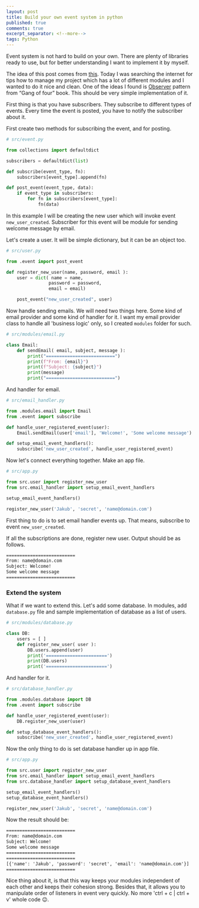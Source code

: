 ```yaml
---
layout: post
title: Build your own event system in python
published: true
comments: true
excerpt_separator: <!--more-->
tags: Python
---
```


Event system is not hard to build on your own. There are plenty of libraries ready to use, but for better understanding I want to implement it by myself.

<!--more-->

The idea of this post comes from [this](video). Today I was searching the internet for tips how to manage my project which has a lot of different modules and I wanted to do it nice and clean. One of the ideas I found is [Observer](https://en.wikipedia.org/wiki/Observer_pattern) pattern from “Gang of four” book. This should be very simple implementation of it.

First thing is that you have subscribers. They subscribe to different types of events. Every time the event is posted, you have to notify the subscriber about it.

First create two methods for subscribing the event, and for posting.

```python
# src/event.py

from collections import defaultdict

subscribers = defaultdict(list)

def subscribe(event_type, fn):
    subscribers[event_type].append(fn)

def post_event(event_type, data):
    if event_type in subscribers:
        for fn in subscribers[event_type]:
            fn(data)
```

In this example I will be creating the new user which will invoke event `new_user_created`. Subscriber for this event will be module for sending welcome message by email.

Let's create a user. It will be simple dictionary, but it can be an object too.

```python
# src/user.py

from .event import post_event

def register_new_user(name, password, email ):
    user = dict( name = name,
                password = password,
                email = email)

    post_event("new_user_created", user)

```

Now handle sending emails. We will need two things here. Some kind of email provider and some kind of handler for it. I want my email provider class to handle all 'business logic' only, so I created `modules` folder for such.

```python
# src/modules/email.py

class Email:
    def sendEmail( email, subject, message ):
        print("==========================")
        print(f"From: {email}")
        print(f"Subject: {subject}")
        print(message)
        print("==========================")
```

And handler for email.

```python
# src/email_handler.py

from .modules.email import Email
from .event import subscribe

def handle_user_registered_event(user):
    Email.sendEmail(user['email'], 'Welcome!', 'Some welcome message')

def setup_email_event_handlers():
    subscribe('new_user_created', handle_user_registered_event)
```

Now let's connect everything together. Make an app file.

```python
# src/app.py

from src.user import register_new_user
from src.email_handler import setup_email_event_handlers

setup_email_event_handlers()

register_new_user('Jakub', 'secret', 'name@domain.com')

```

First thing to do is to set email handler events up. That means, subscribe to event `new_user_created`.

If all the subscriptions are done, register new user. Output should be as follows.

```txt
==========================
From: name@domain.com
Subject: Welcome!
Some welcome message
==========================
```

### Extend the system

What if we want to extend this. Let's add some database. In modules, add `database.py` file and sample implementation of database as a list of users.

```python
# src/modules/database.py

class DB:
    users = [ ]
    def register_new_user( user ):
        DB.users.append(user)
        print('=======================')
        print(DB.users)
        print('=======================')

```

And handler for it.

```python
# src/database_handler.py

from .modules.database import DB
from .event import subscribe

def handle_user_registered_event(user):
    DB.register_new_user(user)

def setup_database_event_handlers():
    subscribe('new_user_created', handle_user_registered_event)
```

Now the only thing to do is set database handler up in app file.

```python
# src/app.py

from src.user import register_new_user
from src.email_handler import setup_email_event_handlers
from src.database_handler import setup_database_event_handlers

setup_email_event_handlers()
setup_database_event_handlers()

register_new_user('Jakub', 'secret', 'name@domain.com')
```

Now the result should be:

```txt
==========================
From: name@domain.com
Subject: Welcome!
Some welcome message
==========================
==========================
[{'name': 'Jakub', 'password': 'secret', 'email': 'name@domain.com'}]
==========================
```

Nice thing about it, is that this way keeps your modules independent of each other and keeps their cohesion strong. Besides that, it allows you to manipulate order of listeners in event very quickly. No more 'ctrl + c | ctrl + v' whole code 😉.
